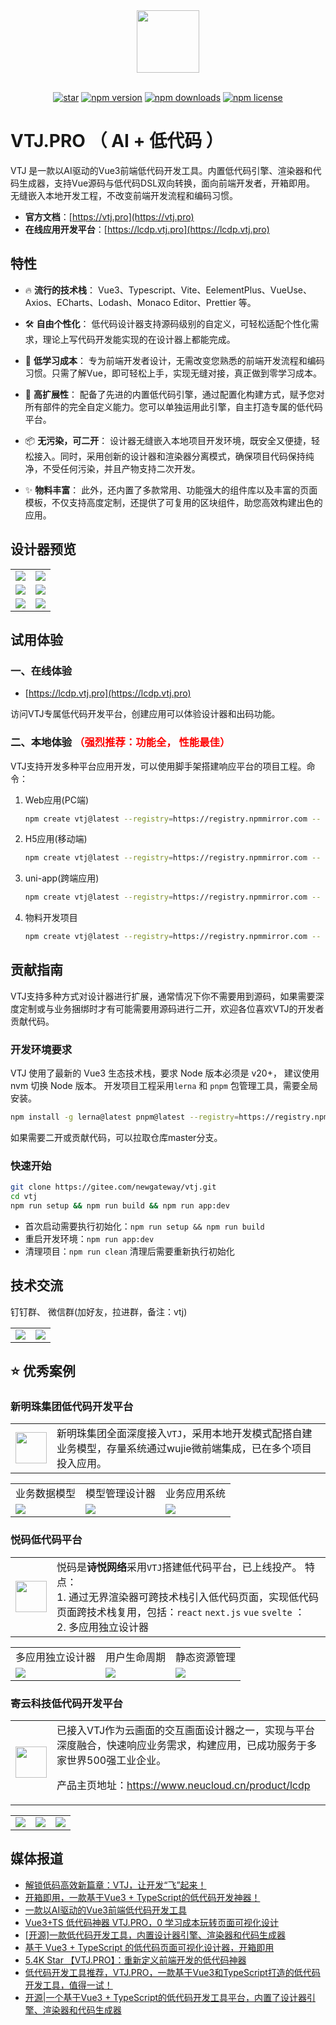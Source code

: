 <div align="center"> <a href="https://gitee.com/newgateway/vtj"> <img width="100" src="./platforms/pro/public/logo.svg"> </a> <br> <br>

[![star](https://gitee.com/newgateway/vtj/badge/star.svg?theme=gvp)](https://gitee.com/newgateway/vtj)
[![npm version](https://img.shields.io/npm/v/@vtj/pro.svg?style=flat-square)](https://www.npmjs.com/package/@vtj/pro)
[![npm downloads](https://img.shields.io/npm/dt/@vtj/core.svg?style=flat-square)](https://npm-stat.com/charts.html?package=@vtj/core)
[![npm license](https://img.shields.io/github/license/mashape/apistatus.svg)](LICENSE)

</div>

# VTJ.PRO （ AI + 低代码 ）

VTJ 是一款以AI驱动的Vue3前端低代码开发工具。内置低代码引擎、渲染器和代码生成器，支持Vue源码与低代码DSL双向转换，面向前端开发者，开箱即用。 无缝嵌入本地开发工程，不改变前端开发流程和编码习惯。

- **官方文档**：[https://vtj.pro](https://vtj.pro)
- **在线应用开发平台**：[https://lcdp.vtj.pro](https://lcdp.vtj.pro)

## 特性

- 🔥 **流行的技术栈**： Vue3、Typescript、Vite、EelementPlus、VueUse、Axios、ECharts、Lodash、Monaco Editor、Prettier 等。

- 🛠️ **自由个性化**： 低代码设计器支持源码级别的自定义，可轻松适配个性化需求，理论上写代码开发能实现的在设计器上都能完成。

- 🚩 **低学习成本**： 专为前端开发者设计，无需改变您熟悉的前端开发流程和编码习惯。只需了解Vue，即可轻松上手，实现无缝对接，真正做到零学习成本。

- 🚀️ **高扩展性**： 配备了先进的内置低代码引擎，通过配置化构建方式，赋予您对所有部件的完全自定义能力。您可以单独运用此引擎，自主打造专属的低代码平台。

- 📦 **无污染，可二开**： 设计器无缝嵌入本地项目开发环境，既安全又便捷，轻松接入。同时，采用创新的设计器和渲染器分离模式，确保项目代码保持纯净，不受任何污染，并且产物支持二次开发。

- ✨ **物料丰富**： 此外，还内置了多款常用、功能强大的组件库以及丰富的页面模板，不仅支持高度定制，还提供了可复用的区块组件，助您高效构建出色的应用。

## 设计器预览

<table border="0">
  <tr>
    <td><img src="dev/public/preview/p5.jpg" /></td>
    <td><img src="dev/public/preview/p4.jpg" /></td>
  </tr>
  <tr>
    <td><img src="dev/public/preview/p1.png" /></td>
    <td><img src="dev/public/preview/p2.png" /></td>
  </tr>
  <tr>
    <td><img src="dev/public/preview/p3.png" /></td>
    <td><img src="dev/public/preview/p6.png" /></td>
  </tr>
</table>

## 试用体验

### 一、在线体验

- [https://lcdp.vtj.pro](https://lcdp.vtj.pro)

访问VTJ专属低代码开发平台，创建应用可以体验设计器和出码功能。

### 二、本地体验 <span style="color:red">（强烈推荐：功能全， 性能最佳）</span>

VTJ支持开发多种平台应用开发，可以使用脚手架搭建响应平台的项目工程。命令：

1. Web应用(PC端)

   ```sh
   npm create vtj@latest --registry=https://registry.npmmirror.com -- -t app
   ```

1. H5应用(移动端)

   ```sh
   npm create vtj@latest --registry=https://registry.npmmirror.com -- -t h5
   ```

1. uni-app(跨端应用)

   ```sh
   npm create vtj@latest --registry=https://registry.npmmirror.com -- -t uniapp
   ```

1. 物料开发项目

   ```sh
   npm create vtj@latest --registry=https://registry.npmmirror.com -- -t material
   ```

## 贡献指南

VTJ支持多种方式对设计器进行扩展，通常情况下你不需要用到源码，如果需要深度定制或与业务捆绑时才有可能需要用源码进行二开，欢迎各位喜欢VTJ的开发者贡献代码。

### 开发环境要求

VTJ 使用了最新的 Vue3 生态技术栈，要求 Node 版本必须是 v20+， 建议使用 nvm 切换 Node 版本。
开发项目工程采用`lerna` 和 `pnpm` 包管理工具，需要全局安装。

```sh
npm install -g lerna@latest pnpm@latest --registry=https://registry.npmmirror.com
```

如果需要二开或贡献代码，可以拉取仓库master分支。

### 快速开始

```sh
git clone https://gitee.com/newgateway/vtj.git
cd vtj
npm run setup && npm run build && npm run app:dev
```

- 首次启动需要执行初始化：`npm run setup && npm run build`
- 重启开发环境：`npm run app:dev`
- 清理项目：`npm run clean` 清理后需要重新执行初始化

## 技术交流

钉钉群、 微信群(加好友，拉进群，备注：vtj)

<table border="0">
<tr><td><img src="./dingtalk.png" /></td><td><img src="./wechat.png" width="" /></td></tr></table>

## ⭐ 优秀案例

### 新明珠集团低代码开发平台

<table>
<tr>
<td>
<img src="https://www.newpearl.com/assets/static/images/headerHover.png" height="50" />
</td>
<td>
新明珠集团全面深度接入<code>VTJ</code>，采用本地开发模式配搭自建业务模型，存量系统通过wujie微前端集成，已在多个项目投入应用。
</td>
</tr>
</table>
<table border="0">
<tr>
<td>业务数据模型</td>
<td>模型管理设计器</td>
<td>业务应用系统</td>
</tr>
  <tr>
    <td>
    <img src="dev/public/newpearl/p1.png" />
    </td>
    <td>
    <img src="dev/public/newpearl/p2.png" /></td>
   <td>
   <img src="dev/public/newpearl/p3.png" /></td>
  </tr>
</table>

### 悦码低代码平台

<table>
<tr>
<td>
<img src="dev/public/shiyue/logo.png" height="50" />
</td>
<td>
悦码是<strong>诗悦网络</strong>采用<code>VTJ</code>搭建低代码平台，已上线投产。
特点：<br />
1. 通过无界渲染器可跨技术栈引入低代码页面，实现低代码页面跨技术栈复用，包括：<code>react</code> <code>next.js</code> <code>vue</code> <code>svelte</code> ：<br />
2. 多应用独立设计器
</td>
</tr>
</table>

<table border="0">
<tr>
<td>多应用独立设计器</td>
<td>用户生命周期</td>
<td>静态资源管理</td>
</tr>
  <tr>
    <td>
    <img src="https://cms-ycode.shiyue.com/y-code/20250521/案例-低代码项目列表.png" />
    </td>
    <td>
    <img src="https://cms-ycode.shiyue.com/y-code/20250521/案例-用户生命周期.png" /></td>
   <td>
   <img src="https://cms-ycode.shiyue.com/y-code/20250521/案例-资源管理.png" /></td>
  </tr>
</table>

### 寄云科技低代码开发平台

<table>
<tr>
<td>
<img src="dev/public/neucloud/logo.png" height="50" />
</td>
<td>
已接入VTJ作为云画面的交互画面设计器之一，实现与平台深度融合，快速响应业务需求，构建应用，已成功服务于多家世界500强工业企业。

产品主页地址：<a href="https://www.neucloud.cn/product/lcdp">https://www.neucloud.cn/product/lcdp</a>

</td>
</tr>
</table>

<table border="0">
  <tr>
    <td>
    <img src="dev/public/neucloud/p1.jpg" />
    </td>
    <td>
    <img src="dev/public/neucloud/p2.jpg" /></td>
   <td>
   <img src="dev/public/neucloud/p3.jpg" /></td>
  </tr>
</table>

## 媒体报道

- [解锁低码高效新篇章：VTJ，让开发“飞”起来！](https://mp.weixin.qq.com/s/2bOX6p3mBG1ys_HivCMHhA)
- [开箱即用，一款基于Vue3 + TypeScript的低代码开发神器！](https://mp.weixin.qq.com/s/mwD0dgeCl_GX_yDBwBsNtA)
- [一款以AI驱动的Vue3前端低代码开发工具](https://mp.weixin.qq.com/s/RDzHUZENIOpDuY9G98M2uw)
- [Vue3+TS 低代码神器 VTJ.PRO，0 学习成本玩转页面可视化设计](https://mp.weixin.qq.com/s/3QxgCenYT4KKdg1idhd06A)
- [[开源]一款低代码开发工具，内置设计器引擎、渲染器和代码生成器](https://mp.weixin.qq.com/s/I3KSeeKadoirY4Xo42sdlA)
- [基于 Vue3 + TypeScript 的低代码页面可视化设计器，开箱即用](https://mp.weixin.qq.com/s/Te84P6J-JXaU7mRLXVJ_-g)
- [5.4K Star 【VTJ.PRO】：重新定义前端开发的低代码神器](https://mp.weixin.qq.com/s/ySWojJ1DKMSYes_CeYk9qw)
- [低代码开发工具推荐，VTJ.PRO，一款基于Vue3和TypeScript打造的低代码开发工具，值得一试！](https://mp.weixin.qq.com/s/wIw7XWOJ4xQ8f7OOhqAyzQ)
- [开源|一个基于Vue3 + TypeScript的低代码开发工具平台，内置了设计器引擎、渲染器和代码生成器](https://mp.weixin.qq.com/s/JTfqmIfmbBcBUbCORCUHkA)

